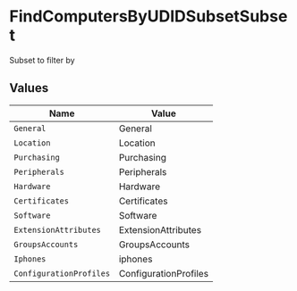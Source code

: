 # FindComputersByUDIDSubsetSubset

Subset to filter by


## Values

| Name                    | Value                   |
| ----------------------- | ----------------------- |
| `General`               | General                 |
| `Location`              | Location                |
| `Purchasing`            | Purchasing              |
| `Peripherals`           | Peripherals             |
| `Hardware`              | Hardware                |
| `Certificates`          | Certificates            |
| `Software`              | Software                |
| `ExtensionAttributes`   | ExtensionAttributes     |
| `GroupsAccounts`        | GroupsAccounts          |
| `Iphones`               | iphones                 |
| `ConfigurationProfiles` | ConfigurationProfiles   |